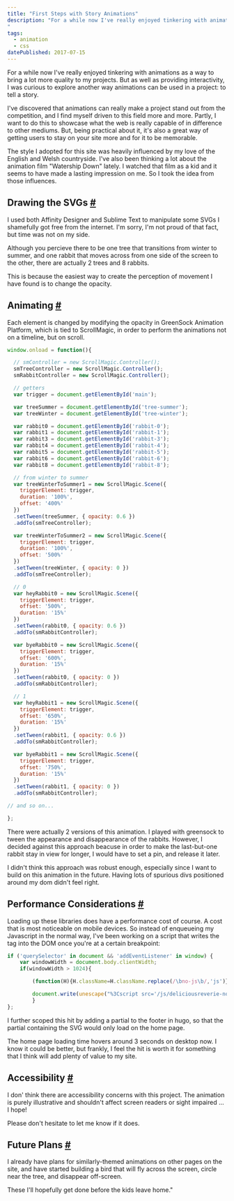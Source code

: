```yaml
---
title: "First Steps with Story Animations"
description: "For a while now I've really enjoyed tinkering with animations as a way to bring a lot more quality to my projects. But as well as providing interactivity, I was curious to explore another way animations can be used in a project: to tell a story.
"
tags: 
  - animation
  - css
datePublished: 2017-07-15
---
```

For a while now I've really enjoyed tinkering with animations as a way to bring a lot more quality to my projects. But as well as providing interactivity, I was curious to explore another way animations can be used in a project: to tell a story.

I've discovered that animations can really make a project stand out from the competition, and I find myself driven to this field more and more. Partly, I want to do this to showcase what the web is really capable of in difference to other mediums. But, being practical about it, it's also a great way of getting users to stay on your site more and for it to be memorable.

The style I adopted for this site was heavily influenced by my love of the English and Welsh countryside. I've also been thinking a lot about the animation film "Watership Down" lately. I watched that film as a kid and it seems to have made a lasting impression on me. So I took the idea from those influences.

## Drawing the SVGs [#](https://deliciousreverie.co.uk/posts/first-steps-with-story-animations/#drawing-the-svgs)

I used both Affinity Designer and Sublime Text to manipulate some SVGs I shamefully got free from the internet. I'm sorry, I'm not proud of that fact, but time was not on my side.

Although you percieve there to be one tree that transitions from winter to summer, and one rabbit that moves across from one side of the screen to the other, there are actually 2 trees and 8 rabbits.

This is because the easiest way to create the perception of movement I have found is to change the opacity.

## Animating [#](https://deliciousreverie.co.uk/posts/first-steps-with-story-animations/#animating)

Each element is changed by modifying the opacity in GreenSock Animation Platform, which is tied to ScrollMagic, in order to perform the animations not on a timeline, but on scroll.

```javascript
window.onload = function(){

  // smController = new ScrollMagic.Controller();
  smTreeController = new ScrollMagic.Controller();
  smRabbitController = new ScrollMagic.Controller();

  // getters
  var trigger = document.getElementById('main');

  var treeSummer = document.getElementById('tree-summer');
  var treeWinter = document.getElementById('tree-winter');

  var rabbit0 = document.getElementById('rabbit-0');
  var rabbit1 = document.getElementById('rabbit-1');
  var rabbit3 = document.getElementById('rabbit-3');
  var rabbit4 = document.getElementById('rabbit-4');
  var rabbit5 = document.getElementById('rabbit-5');
  var rabbit6 = document.getElementById('rabbit-6');
  var rabbit8 = document.getElementById('rabbit-8');

  // from winter to summer
  var treeWinterToSummer1 = new ScrollMagic.Scene({
    triggerElement: trigger,
    duration: '100%',
    offset: '400%'
  })
  .setTween(treeSummer, { opacity: 0.6 })
  .addTo(smTreeController);

  var treeWinterToSummer2 = new ScrollMagic.Scene({
    triggerElement: trigger,
    duration: '100%',
    offset: '500%'
  })
  .setTween(treeWinter, { opacity: 0 })
  .addTo(smTreeController);

  // 0
  var heyRabbit0 = new ScrollMagic.Scene({
    triggerElement: trigger,
    offset: '500%',
    duration: '15%'
  })
  .setTween(rabbit0, { opacity: 0.6 })
  .addTo(smRabbitController);

  var byeRabbit0 = new ScrollMagic.Scene({
    triggerElement: trigger,
    offset: '600%',
    duration: '15%'
  })
  .setTween(rabbit0, { opacity: 0 })
  .addTo(smRabbitController);

  // 1
  var heyRabbit1 = new ScrollMagic.Scene({
    triggerElement: trigger,
    offset: '650%',
    duration: '15%'
  })
  .setTween(rabbit1, { opacity: 0.6 })
  .addTo(smRabbitController);

  var byeRabbit1 = new ScrollMagic.Scene({
    triggerElement: trigger,
    offset: '750%',
    duration: '15%'
  })
  .setTween(rabbit1, { opacity: 0 })
  .addTo(smRabbitController);

// and so on...

};
```

There were actually 2 versions of this animation. I played with greensock to tween the appearance and disappearance of the rabbits. However, I decided against this approach beacuse in order to make the last-but-one rabbit stay in view for longer, I would have to set a pin, and release it later.

I didn't think this approach was robust enough, especially since I want to build on this animation in the future. Having lots of spurious divs positioned around my dom didn't feel right.

## Performance Considerations [#](https://deliciousreverie.co.uk/posts/first-steps-with-story-animations/#performance-considerations)

Loading up these libraries does have a performance cost of course. A cost that is most noticeable on mobile devices. So instead of enqueueing my Javascript in the normal way, I've been working on a script that writes the tag into the DOM once you're at a certain breakpoint:

```javascript
if ('querySelector' in document && 'addEventListener' in window) {
    var windowWidth = document.body.clientWidth;
    if(windowWidth > 1024){

        (function(H){H.className=H.className.replace(/\bno-js\b/,'js')})(document.documentElement);

        document.write(unescape("%3Cscript src='/js/deliciousreverie-noncriticalscripts.min.js' type='text/javascript' defer%3E%3C/script%3E"));
        }
};
```

I further scoped this hit by adding a partial to the footer in hugo, so that the partial containing the SVG would only load on the home page.

The home page loading time hovers around 3 seconds on desktop now. I know it could be better, but frankly, I feel the hit is worth it for something that I think will add plenty of value to my site.

## Accessibility [#](https://deliciousreverie.co.uk/posts/first-steps-with-story-animations/#accessibility)

I don' think there are accessibility concerns with this project. The animation is purely illustrative and shouldn't affect screen readers or sight impaired ... I hope!

Please don't hesitate to let me know if it does.

## Future Plans [#](https://deliciousreverie.co.uk/posts/first-steps-with-story-animations/#future-plans)

I already have plans for similarly-themed animations on other pages on the site, and have started building a bird that will fly across the screen, circle near the tree, and disappear off-screen.

These I'll hopefully get done before the kids leave home."
